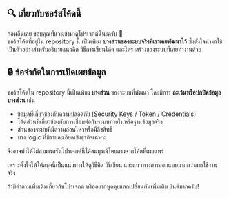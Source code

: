 ## 🔍 เกี่ยวกับซอร์สโค้ดนี้

ก่อนอื่นเลย ขอบคุณที่แวะเข้ามาดูโปรเจกต์นี้นะครับ 🙏  
ซอร์สโค้ดที่อยู่ใน repository นี้ เป็นเพียง **บางส่วนของระบบจริงที่เราเคยพัฒนาไว้** ซึ่งตั้งใจนำมาใช้เป็นตัวอย่างสำหรับอธิบายแนวคิด วิธีการเขียนโค้ด และโครงสร้างของระบบที่เคยทำงานด้วย


## 🔒 ข้อจำกัดในการเปิดเผยข้อมูล

ซอร์สโค้ดใน repository นี้เป็นเพียง **บางส่วน** ของระบบที่พัฒนา โดยมีการ **ละเว้นหรือปกปิดข้อมูลบางส่วน** เช่น

- ข้อมูลที่เกี่ยวข้องกับความปลอดภัย (Security Keys / Token / Credentials)
- โค้ดส่วนที่เกี่ยวข้องกับการเชื่อมต่อกับระบบภายในหรือฐานข้อมูลจริง
- ส่วนของระบบที่มีความอ่อนไหวหรือมีลิขสิทธิ์
- บาง logic ที่มีรายละเอียดเชิงธุรกิจเฉพาะ

จึงอาจทำให้ไม่สามารถรันโปรเจกต์นี้ได้สมบูรณ์โดยตรงจากโค้ดที่เผยแพร่

เพราะตั้งใจให้โค้ดชุดนี้เป็นแนวทางให้ดูวิธีคิด วิธีเขียน และแนวทางการออกแบบมากกว่าการใช้งานจริง

ถ้ามีคำถามเพิ่มเติมเกี่ยวกับโปรเจกต์ หรืออยากพูดคุยแลกเปลี่ยนกันเพิ่มเติม ยินดีมากครับ!


